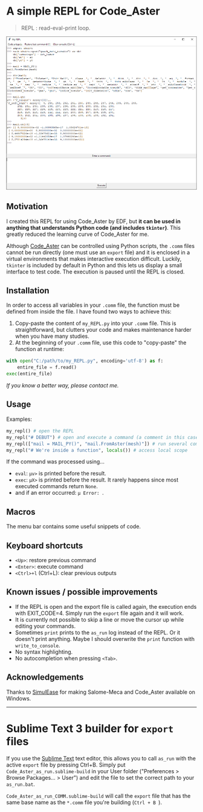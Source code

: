 # A simple REPL for Code_Aster

> REPL : read-eval-print loop.

![Screenshot of the REPL](my_REPL_screenshot.png)

## Motivation

I created this REPL for using Code_Aster by EDF, but **it can be used in anything that understands Python code (and includes `tkinter`)**. This greatly reduced the learning curve of Code_Aster for me.

Although [Code_Aster](https://code-aster.org/spip.php?rubrique2) can be controlled using Python scripts, the `.comm` files cannot be run directly (one must use an `export` file) and it is enclosed in a virtual environments that makes interactive execution difficult.
Luckily, `tkinter` is included by default in Python and this lets us display a small interface to test code. The execution is paused until the REPL is closed.

## Installation

In order to access all variables in your `.comm` file, the function must be defined from inside the file.
I have found two ways to achieve this:
1. Copy-paste the content of `my_REPL.py` into your `.comm` file. This is straightforward, but clutters your code and makes maintenance harder when you have many studies.
2. At the beginning of your `.comm` file, use this code to "copy-paste" the function at runtime:
```py
with open("C:/path/to/my_REPL.py", encoding='utf-8') as f:
    entire_file = f.read()
exec(entire_file)
```
*If you know a better way, please contact me.*

## Usage

Examples:
```py
my_repl() # open the REPL
my_repl("# DEBUT") # open and execute a command (a comment in this case)
my_repl(["mail = MAIL_PY()", "mail.FromAster(mesh)"]) # run several commands after opening the REPL
my_repl("# We're inside a function", locals()) # access local scope
```

If the command was processed using...
* `eval`: `µv>` is printed before the result.
* `exec`: `µX>` is printed before the result. It rarely happens since most executed commands return `None`.
* and if an error occurred: `µ Error: `.

## Macros

The menu bar contains some useful snippets of code.

## Keyboard shortcuts
* `<Up>`: restore previous command
* `<Enter>`: execute command
* `<Ctrl>+l` (Ctrl+L): clear previous outputs

## Known issues / possible improvements

* If the REPL is open and the export file is called again, the execution ends with EXIT_CODE=4. Simply run the `export` file again and it will work.
* It is currently not possible to skip a line or move the cursor up while editing your commands.
* Sometimes `print` prints to the `as_run` log instead of the REPL. Or it doesn't print anything. Maybe I should overwrite the `print` function with `write_to_console`.
* No syntax highlighting.
* No autocompletion when pressing `<Tab>`.

## Acknowledgements

Thanks to [SimulEase](https://simulease.com/index.php/en/home/) for making Salome-Meca and Code_Aster available on Windows.


---

# Sublime Text 3 builder for `export` files
If you use the [Sublime Text](https://www.sublimetext.com/) text editor, this allows you to call `as_run` with the active `export` file by pressing Ctrl+B.
Simply put `Code_Aster_as_run.sublime-build` in your User folder ("Preferences > Browse Packages... > User") and edit the file to set the correct path to your `as_run.bat`.

`Code_Aster_as_run_COMM.sublime-build` will call the `export` file that has the same base name as the `*.comm` file you're building (`Ctrl + B `).